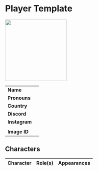 # Player Template

<img src="https://raw.githubusercontent.com/jesskelsall/astarus-images/main/players/imageid.png" height="200" />

|||
| --- | --- |
| **Name** | | player.3
| **Pronouns** | |
| **Country** | |
| **Discord** | |
| **Instagram** | |
||
| **Image ID** | |

## Characters

| Character | Role(s) | Appearances |
| --- | --- | --- |

